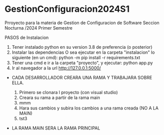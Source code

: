 # GestionConfiguracion2024S1
Prroyecto para la materia de Gestion de Configuracion de Software Seccion Nocturna /2024 Primer Semestre


PASOS de Instalacion
1. Tener instalado python en su version 3.8 de preferencia (o posterior)
2. Instalar las dependencias
    O sea ejecutar en la carpeta "instalacion" lo siguiente (en un cmd):
        python -m pip install -r requirements.txt
3. Tener una cmd e ir a la carpeta "proyecto", y ejecutar:
    python app.py 
4. Ir al navegador a la url
    http://127.0.0.1:5000/


* CADA DESARROLLADOR CREARA UNA RAMA Y TRABAJARA SOBRE ELLA.
    1. Primero se clonara l proyecto (con visual studio)
    2. Creara su rama a partir de la rama main
    3. mmm
    4. Hara sus cambios y subira los cambios a una rama creada (NO A LA MAIN)
    5. tst3
    
* LA RAMA MAIN SERA LA RAMA PRINCIPAL
